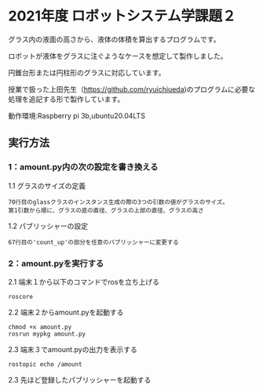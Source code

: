 # 2021年度 ロボットシステム学課題２

グラス内の液面の高さから、液体の体積を算出するプログラムです。

ロボットが液体をグラスに注ぐようなケースを想定して製作しました。

円錐台形または円柱形のグラスに対応しています。



授業で扱った上田先生（https://github.com/ryuichiueda)のプログラムに必要な処理を追記する形で製作しています。

動作環境:Raspberry pi 3b,ubuntu20.04LTS




## 実行方法

### 1：amount.py内の次の設定を書き換える

  1.1 グラスのサイズの定義
  
    70行目のglassクラスのインスタンス生成の際の3つの引数の値がグラスのサイズ。
    第1引数から順に、グラスの底の直径、グラスの上部の直径、グラスの高さ
    
  1.2 パブリッシャーの設定
  
    67行目の'count_up'の部分を任意のパブリッシャーに変更する
    
    
### 2：amount.pyを実行する

  2.1 端末１から以下のコマンドでrosを立ち上げる
  ```
  roscore
  ```
  
  2.2 端末２からamount.pyを起動する
  ```
  chmod +x amount.py
  rosrun mypkg amount.py
  ```
  
  2.3 端末３でamount.pyの出力を表示する
  ```
  rostopic echo /amount
  ```
  
  2.3 先ほど登録したパブリッシャーを起動する
  
  
